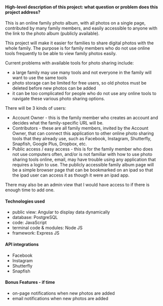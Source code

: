 #### High-level description of this project: what question or problem does this project address?

This is an online family photo album, with all photos on a single page, contributed by many family members, and easily accessible to anyone with the link to the photo album (publicly available).

This project will make it easier for families to share digital photos with the whole family. The purpose is for family members who do not use online tools frequently to be able to view family photos easily. 

Current problems with available tools for photo sharing include:

- a large family may use many tools and not everyone in the family will want to use the same tools
- photo storage can be limited for free users, so old photos must be deleted before new photos can be added
- it can be too complicated for people who do not use any online tools to navigate these various photo sharing options.

There will be 3 kinds of users:

- Account Owner - this is the family member who creates an account and decides what the family-specific URL will be.
- Contributors - these are all family members, invited by the Account Owner, that can connect this application to other online photo sharing tools that they already use, such as Facebook, Instagram, Shutterfly, Snapfish, Google Plus, Dropbox, etc.
- Public access / easy access - this is for the family member who does not use computers often, and/or is not familiar with how to use photo sharing tools online, email, may have trouble using any application that requires a login to use. The publicly accessible family album page will be a simple browser page that can be bookmarked on an ipad so that the ipad user can access it as though it were an ipad app.

There may also be an admin view that I would have access to if there is enough time to add one.

#### Technologies used

- public view: Angular to display data dynamically
- database: PostgreSQL
- code: JavaScript
- terminal code & modules: Node JS
- framework: Express JS

#### API integrations

- Facebook
- Instagram
- Shutterfly
- Snapfish

#### Bonus Features - if time

- on-page notifications when new photos are added
- email notifications when new photos are added



